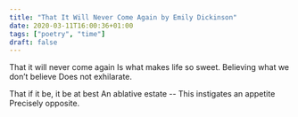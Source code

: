 ```yaml
---
title: "That It Will Never Come Again by Emily Dickinson"
date: 2020-03-11T16:00:36+01:00
tags: ["poetry", "time"]
draft: false
---
```


That it will never come again
Is what makes life so sweet.
Believing what we don’t believe
Does not exhilarate.

That if it be, it be at best
An ablative estate --
This instigates an appetite
Precisely opposite.